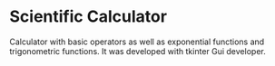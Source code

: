 # Scientific Calculator
Calculator with basic operators as well as exponential functions and trigonometric functions. It was developed with tkinter Gui developer.


